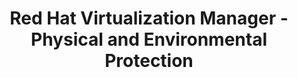 ---
permalink: /product-documents/rhvm/nist-800-53/pe/
layout: control_family
title: Red Hat Virtualization Manager - Physical and Environmental Protection
category: Product Documents
lead: |
  Control responses for NIST 800-53 rev4.
subnav:
  data: components.rhvm.satisfies
  href: ['#%', control_key]
  text: control_key
product_info:
  name: Red Hat Virtualization Manager
  opencontrol_component: rhvm
  control_family_shorthand: PE
---